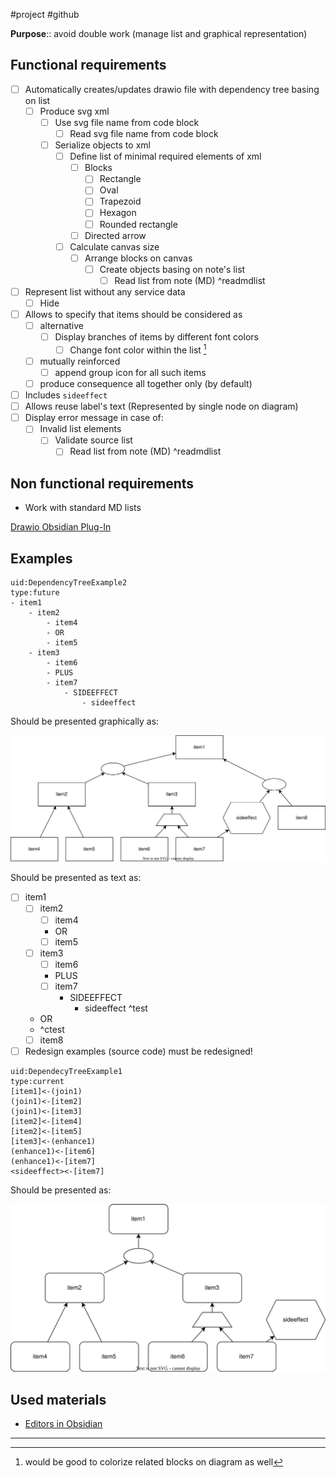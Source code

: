 #project #github 

**Purpose**:: avoid double work (manage list and graphical representation)

## Functional requirements

- [ ] Automatically creates/updates drawio file with dependency tree basing on list
	- [ ] Produce svg xml
		- [ ] Use svg file name from code block
			- [ ] Read svg file name from code block
		- [ ] Serialize objects to xml
			- [ ] Define list of minimal required elements of xml
				- [ ] Blocks
					- [ ] Rectangle
					- [ ] Oval
					- [ ] Trapezoid
					- [ ] Hexagon
					- [ ] Rounded rectangle
				- [ ] Directed arrow
			- [ ] Calculate canvas size
				- [ ] Arrange blocks on canvas
					- [ ] Create objects basing on note's list
						- [ ] Read list from note (MD) ^readmdlist
- [ ] Represent list without any service data
	- [ ] Hide 
- [ ] Allows to specify that items should be considered as
	- [ ] alternative
		- [ ] Display branches of items by different font colors
			- [ ] Change font color within the list [^1]
	- [ ] mutually reinforced
		- [ ] append group icon for all such items
	- [ ] produce consequence all together only (by default)
- [ ] Includes `sideeffect`
- [ ] Allows reuse label's text (Represented by single node on diagram)
- [ ] Display error message in case of:
	- [ ] Invalid list elements
		- [ ] Validate source list
			- [ ] Read list from note (MD) ^readmdlist
			
## Non functional requirements

- Work with standard MD lists

[Drawio Obsidian Plug-In](https://github.com/zapthedingbat/drawio-obsidian)

## Examples

```example
uid:DependencyTreeExample2
type:future
- item1
	- item2
		- item4
		- OR
		- item5
	- item3
		- item6
		- PLUS
		- item7
			- SIDEEFFECT
				- sideeffect
```

Should be presented graphically as:

![DependencyTreeExample2.drawio.svg](DependencyTreeExample2.drawio.svg)

Should be presented as text as:
- [ ] item1
	- [ ] item2
		- [ ] item4
		- OR
		- [ ] item5
	- [ ] item3
		- [ ] item6
		- PLUS
		- [ ] item7
			- SIDEEFFECT
				- sideeffect ^test
	- OR
	- ^ctest
	- [ ] item8

- [ ] Redesign examples (source code) must be redesigned!

```example
uid:DependecyTreeExample1
type:current
[item1]<-(join1)
(join1)<-[item2]
(join1)<-[item3]
[item2]<-[item4]
[item2]<-[item5]
[item3]<-(enhance1)
(enhance1)<-[item6]
(enhance1)<-[item7]
<sideeffect><-[item7]
```

Should be presented as:

![DependecyTreeExample1.drawio.svg](DependecyTreeExample1.drawio.svg)

## Used materials

- [Editors in Obsidian](https://marcus.se.net/obsidian-plugin-docs/editor)

---
[^1]: would be good to colorize related blocks on diagram as well